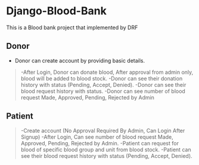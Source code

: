 # Django-Blood-Bank
This is a Blood bank project that implemented by DRF

## Donor
- Donor can create account by providing basic details.
> -After Login, Donor can donate blood, After approval from admin only, blood will be added to blood stock.
> -Donor can see their donation history with status (Pending, Accept, Denied).
> -Donor can see their blood request history with status.
> -Donor can see number of blood request Made, Approved, Pending, Rejected by Admin


## Patient
> -Create account (No Approval Required By Admin, Can Login After Signup)
> -After Login, Can see number of blood request Made, Approved, Pending, Rejected by Admin.
> -Patient can request for blood of specific blood group and unit from blood stock.
> -Patient can see their blood request history with status (Pending, Accept, Denied).


